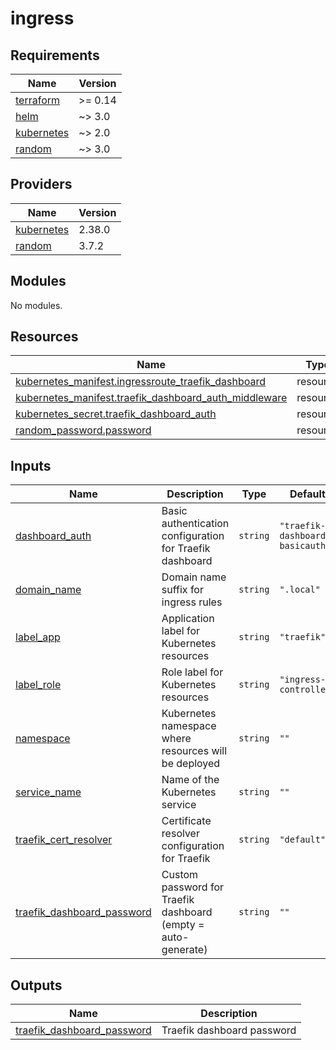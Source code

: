 # ingress

<!-- BEGINNING OF PRE-COMMIT-TERRAFORM DOCS HOOK -->
## Requirements

| Name | Version |
|------|---------|
| <a name="requirement_terraform"></a> [terraform](#requirement\_terraform) | >= 0.14 |
| <a name="requirement_helm"></a> [helm](#requirement\_helm) | ~> 3.0 |
| <a name="requirement_kubernetes"></a> [kubernetes](#requirement\_kubernetes) | ~> 2.0 |
| <a name="requirement_random"></a> [random](#requirement\_random) | ~> 3.0 |

## Providers

| Name | Version |
|------|---------|
| <a name="provider_kubernetes"></a> [kubernetes](#provider\_kubernetes) | 2.38.0 |
| <a name="provider_random"></a> [random](#provider\_random) | 3.7.2 |

## Modules

No modules.

## Resources

| Name | Type |
|------|------|
| [kubernetes_manifest.ingressroute_traefik_dashboard](https://registry.terraform.io/providers/hashicorp/kubernetes/latest/docs/resources/manifest) | resource |
| [kubernetes_manifest.traefik_dashboard_auth_middleware](https://registry.terraform.io/providers/hashicorp/kubernetes/latest/docs/resources/manifest) | resource |
| [kubernetes_secret.traefik_dashboard_auth](https://registry.terraform.io/providers/hashicorp/kubernetes/latest/docs/resources/secret) | resource |
| [random_password.password](https://registry.terraform.io/providers/hashicorp/random/latest/docs/resources/password) | resource |

## Inputs

| Name | Description | Type | Default | Required |
|------|-------------|------|---------|:--------:|
| <a name="input_dashboard_auth"></a> [dashboard\_auth](#input\_dashboard\_auth) | Basic authentication configuration for Traefik dashboard | `string` | `"traefik-dashboard-basicauth"` | no |
| <a name="input_domain_name"></a> [domain\_name](#input\_domain\_name) | Domain name suffix for ingress rules | `string` | `".local"` | no |
| <a name="input_label_app"></a> [label\_app](#input\_label\_app) | Application label for Kubernetes resources | `string` | `"traefik"` | no |
| <a name="input_label_role"></a> [label\_role](#input\_label\_role) | Role label for Kubernetes resources | `string` | `"ingress-controller"` | no |
| <a name="input_namespace"></a> [namespace](#input\_namespace) | Kubernetes namespace where resources will be deployed | `string` | `""` | no |
| <a name="input_service_name"></a> [service\_name](#input\_service\_name) | Name of the Kubernetes service | `string` | `""` | no |
| <a name="input_traefik_cert_resolver"></a> [traefik\_cert\_resolver](#input\_traefik\_cert\_resolver) | Certificate resolver configuration for Traefik | `string` | `"default"` | no |
| <a name="input_traefik_dashboard_password"></a> [traefik\_dashboard\_password](#input\_traefik\_dashboard\_password) | Custom password for Traefik dashboard (empty = auto-generate) | `string` | `""` | no |

## Outputs

| Name | Description |
|------|-------------|
| <a name="output_traefik_dashboard_password"></a> [traefik\_dashboard\_password](#output\_traefik\_dashboard\_password) | Traefik dashboard password |
<!-- END OF PRE-COMMIT-TERRAFORM DOCS HOOK -->
